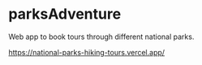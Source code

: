 # parksAdventure

Web app to book tours through different national parks.

https://national-parks-hiking-tours.vercel.app/

<!-- IN PROGRESS: https://parks-adventure.vercel.app/ -->
